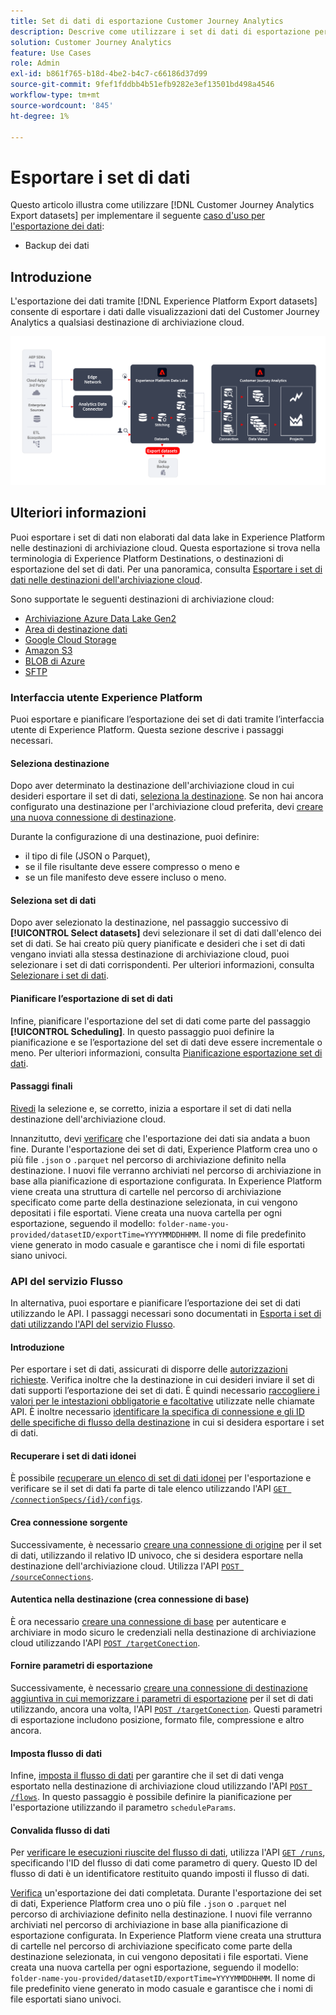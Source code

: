 ```yaml
---
title: Set di dati di esportazione Customer Journey Analytics
description: Descrive come utilizzare i set di dati di esportazione per eseguire il backup dei dati.
solution: Customer Journey Analytics
feature: Use Cases
role: Admin
exl-id: b861f765-b18d-4be2-b4c7-c66186d37d99
source-git-commit: 9fef1fddbb4b51efb9282e3ef13501bd498a4546
workflow-type: tm+mt
source-wordcount: '845'
ht-degree: 1%

---
```


# Esportare i set di dati

Questo articolo illustra come utilizzare [!DNL Customer Journey Analytics Export datasets] per implementare il seguente [caso d&#39;uso per l&#39;esportazione dei dati](overview.md):

- Backup dei dati

## Introduzione

L&#39;esportazione dei dati tramite [!DNL Experience Platform Export datasets] consente di esportare i dati dalle visualizzazioni dati del Customer Journey Analytics a qualsiasi destinazione di archiviazione cloud.

![Estensione BI](../assets/export-datasets.svg)

## Ulteriori informazioni

Puoi esportare i set di dati non elaborati dal data lake in Experience Platform nelle destinazioni di archiviazione cloud. Questa esportazione si trova nella terminologia di Experience Platform Destinations, o destinazioni di esportazione del set di dati. Per una panoramica, consulta [Esportare i set di dati nelle destinazioni dell&#39;archiviazione cloud](https://experienceleague.adobe.com/it/docs/experience-platform/destinations/ui/activate/export-datasets).

Sono supportate le seguenti destinazioni di archiviazione cloud:

- [Archiviazione Azure Data Lake Gen2](https://experienceleague.adobe.com/it/docs/experience-platform/destinations/catalog/cloud-storage/adls-gen2)
- [Area di destinazione dati](https://experienceleague.adobe.com/it/docs/experience-platform/destinations/catalog/cloud-storage/data-landing-zone)
- [Google Cloud Storage](https://experienceleague.adobe.com/it/docs/experience-platform/destinations/catalog/cloud-storage/google-cloud-storage)
- [Amazon S3](https://experienceleague.adobe.com/it/docs/experience-platform/destinations/catalog/cloud-storage/amazon-s3#changelog)
- [BLOB di Azure](https://experienceleague.adobe.com/it/docs/experience-platform/destinations/catalog/cloud-storage/azure-blob#changelog)
- [SFTP](https://experienceleague.adobe.com/it/docs/experience-platform/destinations/catalog/cloud-storage/sftp#changelog)


### Interfaccia utente Experience Platform

Puoi esportare e pianificare l’esportazione dei set di dati tramite l’interfaccia utente di Experience Platform. Questa sezione descrive i passaggi necessari.

#### Seleziona destinazione

Dopo aver determinato la destinazione dell&#39;archiviazione cloud in cui desideri esportare il set di dati, [seleziona la destinazione](https://experienceleague.adobe.com/it/docs/experience-platform/destinations/ui/activate/export-datasets#select-destination). Se non hai ancora configurato una destinazione per l&#39;archiviazione cloud preferita, devi [creare una nuova connessione di destinazione](https://experienceleague.adobe.com/it/docs/experience-platform/destinations/ui/connect-destination).

Durante la configurazione di una destinazione, puoi definire:

- il tipo di file (JSON o Parquet),
- se il file risultante deve essere compresso o meno e
- se un file manifesto deve essere incluso o meno.


#### Seleziona set di dati

Dopo aver selezionato la destinazione, nel passaggio successivo di **[!UICONTROL Select datasets]** devi selezionare il set di dati dall&#39;elenco dei set di dati. Se hai creato più query pianificate e desideri che i set di dati vengano inviati alla stessa destinazione di archiviazione cloud, puoi selezionare i set di dati corrispondenti. Per ulteriori informazioni, consulta [Selezionare i set di dati](https://experienceleague.adobe.com/it/docs/experience-platform/destinations/ui/activate/export-datasets#select-datasets).

#### Pianificare l’esportazione di set di dati

Infine, pianificare l&#39;esportazione del set di dati come parte del passaggio **[!UICONTROL Scheduling]**. In questo passaggio puoi definire la pianificazione e se l’esportazione del set di dati deve essere incrementale o meno. Per ulteriori informazioni, consulta [Pianificazione esportazione set di dati](https://experienceleague.adobe.com/it/docs/experience-platform/destinations/ui/activate/export-datasets#scheduling).


#### Passaggi finali

[Rivedi](https://experienceleague.adobe.com/it/docs/experience-platform/destinations/ui/activate/export-datasets#review) la selezione e, se corretto, inizia a esportare il set di dati nella destinazione dell&#39;archiviazione cloud.

Innanzitutto, devi [verificare](https://experienceleague.adobe.com/it/docs/experience-platform/destinations/ui/activate/export-datasets#verify) che l&#39;esportazione dei dati sia andata a buon fine. Durante l&#39;esportazione dei set di dati, Experience Platform crea uno o più file `.json` o `.parquet` nel percorso di archiviazione definito nella destinazione. I nuovi file verranno archiviati nel percorso di archiviazione in base alla pianificazione di esportazione configurata. In Experience Platform viene creata una struttura di cartelle nel percorso di archiviazione specificato come parte della destinazione selezionata, in cui vengono depositati i file esportati. Viene creata una nuova cartella per ogni esportazione, seguendo il modello: `folder-name-you-provided/datasetID/exportTime=YYYYMMDDHHMM`. Il nome di file predefinito viene generato in modo casuale e garantisce che i nomi di file esportati siano univoci.

### API del servizio Flusso

In alternativa, puoi esportare e pianificare l’esportazione dei set di dati utilizzando le API. I passaggi necessari sono documentati in [Esporta i set di dati utilizzando l&#39;API del servizio Flusso](https://experienceleague.adobe.com/it/docs/experience-platform/destinations/api/export-datasets).

#### Introduzione

Per esportare i set di dati, assicurati di disporre delle [autorizzazioni richieste](https://experienceleague.adobe.com/it/docs/experience-platform/destinations/api/export-datasets#permissions). Verifica inoltre che la destinazione in cui desideri inviare il set di dati supporti l’esportazione dei set di dati. È quindi necessario [raccogliere i valori per le intestazioni obbligatorie e facoltative](https://experienceleague.adobe.com/it/docs/experience-platform/destinations/api/export-datasets#gather-values-headers) utilizzate nelle chiamate API. È inoltre necessario [identificare la specifica di connessione e gli ID delle specifiche di flusso della destinazione](https://experienceleague.adobe.com/it/docs/experience-platform/destinations/api/export-datasets#gather-connection-spec-flow-spec) in cui si desidera esportare i set di dati.

#### Recuperare i set di dati idonei

È possibile [recuperare un elenco di set di dati idonei](https://experienceleague.adobe.com/it/docs/experience-platform/destinations/api/export-datasets#retrieve-list-of-available-datasets) per l&#39;esportazione e verificare se il set di dati fa parte di tale elenco utilizzando l&#39;API [`GET /connectionSpecs/{id}/configs`](https://developer.adobe.com/experience-platform-apis/references/destinations/#tag/Configurations/operation/getDatasets).


#### Crea connessione sorgente

Successivamente, è necessario [creare una connessione di origine](https://experienceleague.adobe.com/it/docs/experience-platform/destinations/api/export-datasets#create-source-connection) per il set di dati, utilizzando il relativo ID univoco, che si desidera esportare nella destinazione dell&#39;archiviazione cloud. Utilizza l&#39;API [`POST /sourceConnections`](https://developer.adobe.com/experience-platform-apis/references/destinations/#tag/Source-connections/operation/postSourceConnection).

#### Autentica nella destinazione (crea connessione di base)

È ora necessario [creare una connessione di base](https://experienceleague.adobe.com/it/docs/experience-platform/destinations/api/export-datasets#create-base-connection) per autenticare e archiviare in modo sicuro le credenziali nella destinazione di archiviazione cloud utilizzando l&#39;API [`POST /targetConection`](https://developer.adobe.com/experience-platform-apis/references/destinations/#tag/Target-connections/operation/postTargetConnection).


#### Fornire parametri di esportazione

Successivamente, è necessario [creare una connessione di destinazione aggiuntiva in cui memorizzare i parametri di esportazione](https://experienceleague.adobe.com/it/docs/experience-platform/destinations/api/export-datasets#create-target-connection) per il set di dati utilizzando, ancora una volta, l&#39;API [`POST /targetConection`](https://developer.adobe.com/experience-platform-apis/references/destinations/#tag/Target-connections/operation/postTargetConnection). Questi parametri di esportazione includono posizione, formato file, compressione e altro ancora.

#### Imposta flusso di dati

Infine, [imposta il flusso di dati](https://experienceleague.adobe.com/it/docs/experience-platform/destinations/api/export-datasets#create-dataflow) per garantire che il set di dati venga esportato nella destinazione di archiviazione cloud utilizzando l&#39;API [`POST /flows`](https://developer.adobe.com/experience-platform-apis/references/destinations/#tag/Dataflows/operation/postFlow). In questo passaggio è possibile definire la pianificazione per l&#39;esportazione utilizzando il parametro `scheduleParams`.

#### Convalida flusso di dati

Per [verificare le esecuzioni riuscite del flusso di dati](https://experienceleague.adobe.com/it/docs/experience-platform/destinations/api/export-datasets#get-dataflow-runs), utilizza l&#39;API [`GET /runs`](https://developer.adobe.com/experience-platform-apis/references/destinations/#tag/Dataflow-runs/operation/getFlowRuns), specificando l&#39;ID del flusso di dati come parametro di query. Questo ID del flusso di dati è un identificatore restituito quando imposti il flusso di dati.

[Verifica](https://experienceleague.adobe.com/it/docs/experience-platform/destinations/ui/activate/export-datasets#verify) un&#39;esportazione dei dati completata. Durante l&#39;esportazione dei set di dati, Experience Platform crea uno o più file `.json` o `.parquet` nel percorso di archiviazione definito nella destinazione. I nuovi file verranno archiviati nel percorso di archiviazione in base alla pianificazione di esportazione configurata. In Experience Platform viene creata una struttura di cartelle nel percorso di archiviazione specificato come parte della destinazione selezionata, in cui vengono depositati i file esportati. Viene creata una nuova cartella per ogni esportazione, seguendo il modello: `folder-name-you-provided/datasetID/exportTime=YYYYMMDDHHMM`. Il nome di file predefinito viene generato in modo casuale e garantisce che i nomi di file esportati siano univoci.

